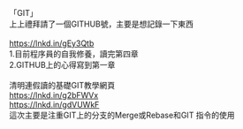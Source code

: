 「GIT」<BR>
上上禮拜請了一個GITHUB號，主要是想記錄一下東西<BR>
<BR>
https://lnkd.in/gEy3Qtb<BR>
1.目前程序員的自我修養，讀完第四章<BR>
2.GITHUB上的心得寫到第一章<BR>
<BR>
清明連假讀的基礎GIT教學網頁<BR>
https://lnkd.in/g2bFWVx<BR>
https://lnkd.in/gdVUWkF<BR>
這次主要是注重GIT上的分支的Merge或Rebase和GIT 指令的使用<BR>
